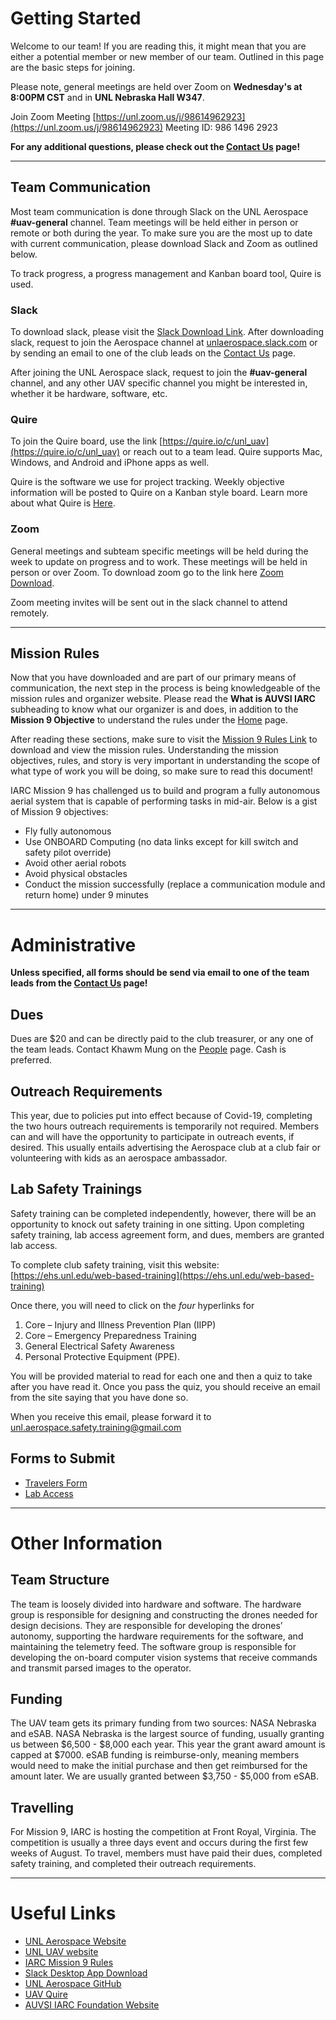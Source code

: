 # Getting Started

Welcome to our team! If you are reading this, it might mean that you are either a potential member or new member of our team. Outlined in this page are the basic steps for joining.

Please note, general meetings are held over Zoom on **Wednesday's at 8:00PM CST** and in **UNL Nebraska Hall W347**.

Join Zoom Meeting
[https://unl.zoom.us/j/98614962923](https://unl.zoom.us/j/98614962923)
Meeting ID: 986 1496 2923

**For any additional questions, please check out the [Contact Us](contact.md) page!**

***

## Team Communication

Most team communication is done through Slack on the UNL Aerospace **#uav-general** channel. Team meetings will be held either in person or remote or both during the year. To make sure you are the most up to date with current communication, please download Slack and Zoom as outlined below.

To track progress, a progress management and Kanban board tool, Quire is used.

### Slack
To download slack, please visit the [Slack Download Link](https://slack.com/downloads/). After downloading slack, request to join the Aerospace channel at [unlaerospace.slack.com](https://join.slack.com/t/unlaerospace/shared_invite/zt-eotegohj-JnXTsjd_HzOs8unZlq_CmQ) or by sending an email to one of the club leads on the [Contact Us](contact.md) page.

After joining the UNL Aerospace slack, request to join the **#uav-general** channel, and any other UAV specific channel you might be interested in, whether it be hardware, software, etc.

### Quire
To join the Quire board, use the link [https://quire.io/c/unl_uav](https://quire.io/c/unl_uav) or reach out to a team lead. Quire supports Mac, Windows, and Android and iPhone apps as well.

Quire is the software we use for project tracking. Weekly objective information will be posted to Quire on a Kanban style board.  Learn more about what Quire is [Here](https://www.youtube.com/watch?v=on7ec1ee8CI).

### Zoom
General meetings and subteam specific meetings will be held during the week to update on progress and to work. These meetings will be held in person or over Zoom. To download zoom go to the link here [Zoom Download](https://zoom.us/download).

Zoom meeting invites will be sent out in the slack channel to attend remotely.

***

## Mission Rules

Now that you have downloaded and are part of our primary means of communication, the next step in the process is being knowledgeable of the mission rules and organizer website. Please read the **What is AUVSI IARC** subheading to know what our organizer is and does, in addition to the **Mission 9 Objective**  to understand the rules under the [Home](index.md) page. 

After reading these sections, make sure to visit the [Mission 9 Rules Link](http://www.aerialroboticscompetition.org/rules.php) to download and view the mission rules. Understanding the mission objectives, rules, and story is very important in understanding the scope of what type of work you will be doing, so make sure to read this document!

IARC Mission 9 has challenged us to build and program a fully autonomous aerial system that is capable of performing tasks in mid-air. Below is a gist of Mission 9 objectives:

- Fly fully autonomous
- Use ONBOARD Computing (no data links except for kill switch and safety pilot override)
- Avoid other aerial robots
- Avoid physical obstacles
- Conduct the mission successfully (replace a communication module and return home) under 9 minutes

***

# Administrative

**Unless specified, all forms should be send via email to one of the team leads from the [Contact Us](contact.md) page!**

## Dues
Dues are $20 and can be directly paid to the club treasurer, or any one of the team leads. Contact Khawm Mung on the [People](people.md) page. Cash is preferred.

## Outreach Requirements

This year, due to policies put into effect because of Covid-19, completing the two hours outreach requirements is temporarily not required. Members can and will have the opportunity to participate in outreach events, if desired. This usually entails advertising the Aerospace club at a club fair or volunteering with kids as an aerospace ambassador.

## Lab Safety Trainings
Safety training can be completed independently, however, there will be an opportunity to knock out safety training in one sitting. Upon completing safety training, lab access agreement form, and dues, members are granted lab access. 

To complete club safety training, visit this website:  [https://ehs.unl.edu/web-based-training](https://ehs.unl.edu/web-based-training)

Once there, you will need to click on the *four* hyperlinks for

1. Core – Injury and Illness Prevention Plan (IIPP)
2. Core – Emergency Preparedness Training
3. General Electrical Safety Awareness
4. Personal Protective Equipment (PPE).

You will be provided material to read for each one and then a quiz to take after you have read it. Once you pass the quiz, you should receive an email from the site saying that you have done so.

When you receive this email, please forward it to [unl.aerospace.safety.training@gmail.com](mailto:unl.aerospace.safety.training@gmail.com)

## Forms to Submit

- [Travelers Form](res/pdf/AerospaceTravelerForm.pdf)
- [Lab Access](res/pdf/COVID_AerospaceLabAccess.pdf)

***

# Other Information

## Team Structure
The team is loosely divided into hardware and software. The hardware group is responsible for designing and constructing the drones needed for design decisions. They are responsible for developing the drones’ autonomy, supporting the hardware requirements for the software, and maintaining the telemetry feed. The software group is responsible for developing the on-board computer vision systems that receive commands and transmit parsed images to the operator.


## Funding
The UAV team gets its primary funding from two sources: NASA Nebraska and eSAB. NASA Nebraska is the largest source of funding, usually granting us between $6,500 - $8,000 each year. This year the grant award amount is capped at $7000. eSAB funding is reimburse-only, meaning members would need to make the initial purchase and then get reimbursed for the amount later. We are usually granted between $3,750 - $5,000 from eSAB.

## Travelling
For Mission 9, IARC is hosting the competition at Front Royal, Virginia. The competition is usually a three days event and occurs during the first few weeks of August. To travel, members must have paid their dues, completed safety training, and completed their outreach requirements.

***

# Useful Links
- [UNL Aerospace Website](http://unlaero.space/)
- [UNL UAV website](https://unl-uav.github.io)
- [IARC Mission 9 Rules](http://www.aerialroboticscompetition.org/rules.php)
- [Slack Desktop App Download](https://get.slack.help/hc/en-us/sections/360000110123-Download-the-Slack-app)
- [UNL Aerospace GitHub](https://github.com/UNL-UAV)
- [UAV Quire](https://quire.io/c/unl_uav)
- [AUVSI IARC Foundation Website](http://www.aerialroboticscompetition.org/)
